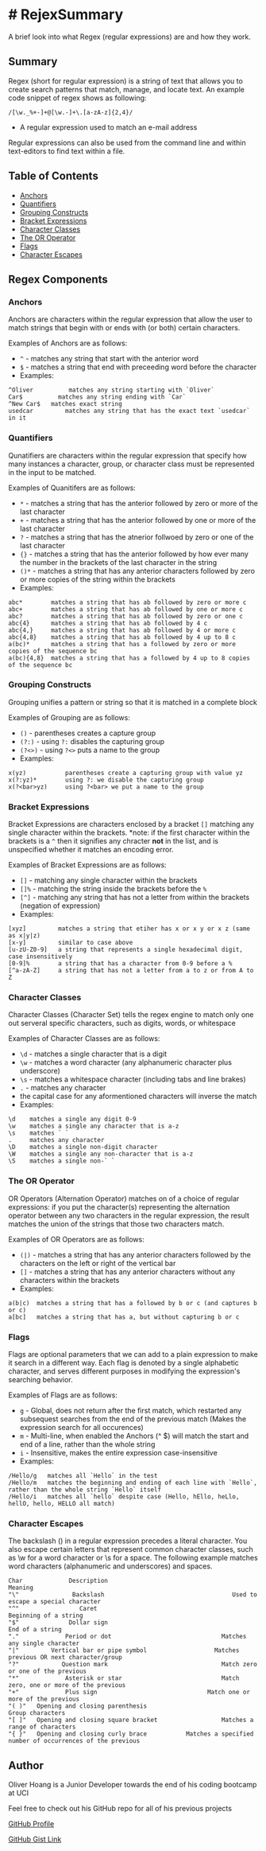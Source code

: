 # # RejexSummary

A brief look into what Regex (regular expressions) are and how they work. 

## Summary

Regex (short for regular expression) is a string of text that allows you to create search patterns that match, manage, and locate text. An example code snippet of regex shows as following:
```
/[\w._%+-]+@[\w.-]+\.[a-zA-z]{2,4}/
```
* A regular expression used to match an e-mail address

Regular expressions can also be used from the command line and within text-editors to find text within a file. 

## Table of Contents

- [Anchors](#anchors)
- [Quantifiers](#quantifiers)
- [Grouping Constructs](#grouping-constructs)
- [Bracket Expressions](#bracket-expressions)
- [Character Classes](#character-classes)
- [The OR Operator](#the-or-operator)
- [Flags](#flags)
- [Character Escapes](#character-escapes)

## Regex Components

### Anchors

Anchors are characters within the regular expression that allow the user to match strings that begin with or ends with (or both) certain characters. 

Examples of Anchors are as follows:

* `^` - matches any string that start with the anterior word
* `$` - matches a string that end with preceeding word before the character
* Examples:
```
^Oliver          matches any string starting with `Oliver`
Car$          matches any string ending with `Car`
^New Car$   matches exact string
usedcar         matches any string that has the exact text `usedcar` in it
```

### Quantifiers

Qunatifiers are characters within the regular expression that specify how many instances a character, group, or character class must be represented in the input to be matched.

Examples of Quanitifers are as follows:

* `*` - matches a string that has the anterior followed by zero or more of the last character
* `+` - matches a string that has the anterior followed by one or more of the last character
* `?` - matches a string that has the atnerior follwoed by zero or one of the last character
* `{}` -  matches a string that has the anterior followed by how ever many the number in the brackets of the last character in the string
* `()*` - matches a string that has any anterior characters followed by zero or more copies of the string within the brackets
* Examples:
```
abc*        matches a string that has ab followed by zero or more c
abc+        matches a string that has ab followed by one or more c
abc?        matches a string that has ab followed by zero or one c
abc{4}      matches a string that has ab followed by 4 c
abc{4,}     matches a string that has ab followed by 4 or more c
abc{4,8}    matches a string that has ab followed by 4 up to 8 c
a(bc)*      matches a string that has a followed by zero or more copies of the sequence bc
a(bc){4,8}  matches a string that has a followed by 4 up to 8 copies of the sequence bc
```
### Grouping Constructs

Grouping unifies a pattern or string so that it is matched in a complete block

Examples of Grouping are as follows:
* `()` - parentheses creates a capture group
* `(?:)` - using `?:` disables the capturing group
* `(?<>)` - using `?<>` puts a name to the group
* Examples:
```
x(yz)           parentheses create a capturing group with value yz
x(?:yz)*        using ?: we disable the capturing group
x(?<bar>yz)     using ?<bar> we put a name to the group
```

### Bracket Expressions

Bracket Expressions are characters enclosed by a bracket `[]` matching any single character within the brackets. 
*note: if the first character within the brackets is a `^` then it signifies any chracter **not** in the list, and is unspecified whether it matches an encoding error. 

Examples of Bracket Expressions are as follows: 
* `[]` - matching any single character within the brackets
* `[]%` - matching the string inside the brackets before the `%`
* `[^]` - matching any string that has not a letter from within the brackets (negation of expression)
* Examples:
```
[xyz]         matches a string that etiher has x or x y or x z (same as x|y|z)
[x-y]         similar to case above
[u-zU-Z0-9]   a string that represents a single hexadecimal digit, case insensitively
[0-9]%        a string that has a character from 0-9 before a %
[^a-zA-Z]     a string that has not a letter from a to z or from A to Z
```

### Character Classes

Character Classes (Character Set) tells the regex engine to match only one out serveral specific characters, such as digits, words, or whitespace

Examples of Character Classes are as follows:

* `\d` - matches a single character that is a digit
* `\w` - matches a word character (any alphanumeric character plus underscore)
* `\s` - matches a whitespace character (including tabs and line brakes)
* `.` - matches any character
* the capital case for any aformentioned characters will inverse the match
* Examples:
```
\d    matches a single any digit 0-9
\w    matches a single any character that is a-z
\s    matches ` `
.     matches any character
\D    matches a single non-digit character
\W    matches a single any non-character that is a-z
\S    matches a single non-` `
```

### The OR Operator

OR Operators (Alternation Operator) matches on of a choice of regular expressions: if you put the character(s) representing the alternation operator between any two characters in the regular expression, the result matches the union of the strings that those two characters match.

Examples of OR Operators are as follows:

* `(|)` - matches a string that has any anterior characters followed by the characters on the left or right of the vertical bar
* `[]` - matches a string that has any anterior characters without any characters within the brackets
* Examples: 
```
a(b|c)  matches a string that has a followed by b or c (and captures b or c)
a[bc]   matches a string that has a, but without capturing b or c
```
### Flags

Flags are optional parameters that we can add to a plain expression to make it search in a different way. Each flag is denoted by a single alphabetic character, and serves different purposes in modifying the expression's searching behavior.

Examples of Flags are as follows:
* `g` - Global, does not return after the first match, which restarted any subsequest searches from the end of the previous match (Makes the expression search for all occurences)
* `m` - Multi-line, when enabled the Anchors (^ $) will match the start and end of a line, rather than the whole string
* `i` - Insensitive, makes the entire expression case-insensitive
* Examples:
```
/Hello/g   matches all `Hello` in the test
/Hello/m   matches the beginning and ending of each line with `Hello`, rather than the whole string `Hello` itself
/Hello/i   matches all `hello` despite case (Hello, hEllo, heLlo, hellO, hello, HELLO all match)
```

### Character Escapes

The backslash (\)  in a regular expression precedes a literal character. You also escape certain letters that represent common character classes, such as \w for a word character or \s for a space. The following example matches word characters (alphanumeric and underscores) and spaces.

```
Char 	         Description 	                                          Meaning
"\" 	          Backslash 	                               Used to escape a special character
"^" 	            Caret 	                                     Beginning of a string
"$" 	         Dollar sign 	                                    End of a string
"." 	        Period or dot 	                            Matches any single character
"|"     	Vertical bar or pipe symbol 	              Matches previous OR next character/group
"?"            Question mark 	                            Match zero or one of the previous
"*" 	        Asterisk or star 	                        Match zero, one or more of the previous
"+"	            Plus sign                             	Match one or more of the previous
"( )" 	Opening and closing parenthesis 	                      Group characters
"[ ]" 	Opening and closing square bracket 	                Matches a range of characters
"{ }" 	Opening and closing curly brace 	      Matches a specified number of occurrences of the previous

```
## Author

Oliver Hoang is a Junior Developer towards the end of his coding bootcamp at UCI

Feel free to check out his GitHub repo for all of his previous projects

[GitHub Profile](https://github.com/alntruong)

[GitHub Gist Link](https://gist.github.com/alntruong/23c59874e9be5ead3a2c3077b350f956)